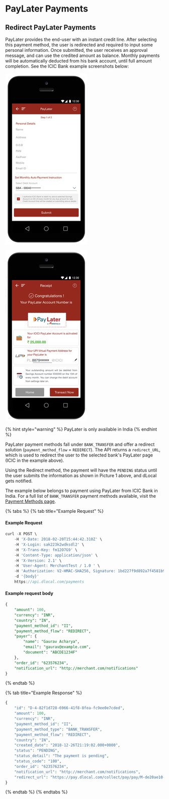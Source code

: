 # PayLater Payments

## Redirect PayLater Payments

PayLater provides the end-user with an instant credit line. After selecting this payment method, the user is redirected and required to input some personal information. Once submitted, the user receives an approval message, and can use the credited amount as balance. Monthly payments will be automatically deducted from his bank account, until full amount completion. See the ICIC Bank example screenshots below:

![1. After requesting PayLater, user inputs information](../../../.gitbook/assets/step-3.png)

![2. If approved, credit line is available for the user](../../../.gitbook/assets/step-8.png)

{% hint style="warning" %}
PayLater is only available in India
{% endhint %}

PayLater payment methods fall under `BANK_TRANSFER` and offer a redirect solution \(`payment_method_flow` = `REDIRECT`\). The API returns a `redirect_URL`, which is used to redirect the user to the selected bank's PayLater page \(ICIC in the example above\).

Using the Redirect method, the payment will have the `PENDING` status until the user submits the information as shown in Picture 1 above, and dLocal gets notified.

The example below belongs to payment using PayLater from ICIC Bank in India. For a full list of `BANK_TRANSFER` payment methods available, visit the [Payment Methods page](../payment-methods/).

{% tabs %}
{% tab title="Example Request" %}
#### Example Request

```javascript
curl -X POST \
    -H 'X-Date: 2018-02-20T15:44:42.310Z' \
    -H 'X-Login: sak223k2wdksdl2' \
    -H 'X-Trans-Key: fm12O7G9' \
    -H 'Content-Type: application/json' \
    -H 'X-Version: 2.1' \
    -H 'User-Agent: MerchantTest / 1.0 ' \
    -H 'Authorization: V2-HMAC-SHA256, Signature: 1bd227f9d892a7f4581b998c21e353b1686a6bdad5940e7bb6aa596c96e0a6ec' \
    -d '{body}'
    https://api.dlocal.com/payments
```

#### Example request body

```sql
{
    "amount": 100,
    "currency": "INR",
    "country": "IN",
    "payment_method_id": "II",
    "payment_method_flow": "REDIRECT",
    "payer": {
        "name": "Gaurav Acharya",
        "email": "gaurav@example.com",
        "document": "ABCDE1234F"
    },
    "order_id": "623576234",
    "notification_url": "http://merchant.com/notifications"
}
```
{% endtab %}

{% tab title="Example Response" %}
```php
{
    "id": "D-4-82f1d728-6966-41f8-8fea-fc9ee0e7cded",
    "amount": 100,
    "currency": "INR",
    "payment_method_id": "II",
    "payment_method_type": "BANK_TRANSFER",
    "payment_method_flow": "REDIRECT",
    "country": "IN",
    "created_date": "2018-12-26T21:19:02.000+0000",
    "status": "PENDING",
    "status_detail": "The payment is pending",
    "status_code": "100",
    "order_id": "623576234",
    "notification_url": "http://merchant.com/notifications",
    "redirect_url": "https://pay.dlocal.com/collect/pay/pay/M-de20ae10-0953-11e9-b88f-39144191f925?xtid=CATH-ST-1545859142-2123845504"
}
```
{% endtab %}
{% endtabs %}

